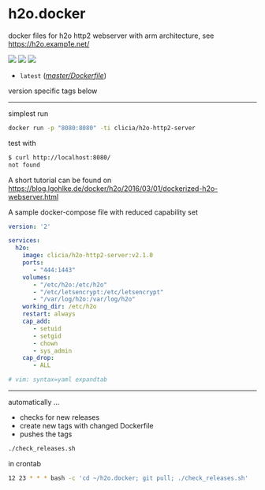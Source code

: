 # h2o.docker

docker files for h2o http2 webserver with arm architecture, see https://h2o.examp1e.net/

[![](https://badge.imagelayers.io/clicia/h2o-http2-server:latest.svg)](https://imagelayers.io/?images=clicia%2Fh2o-http2-server:latest)
[![](https://img.shields.io/docker/stars/clicia/h2o-http2-server.svg)](https://hub.docker.com/r/clicia/h2o-http2-server/)
[![](https://img.shields.io/docker/pulls/clicia/h2o-http2-server.svg)](https://hub.docker.com/r/clicia/h2o-http2-server/)

- ```latest``` (*[master/Dockerfile](https://github.com/clicia/h2o.docker/blob/master/Dockerfile)*)

version specific tags below

---

simplest run
```bash
docker run -p "8080:8080" -ti clicia/h2o-http2-server
```
test with 
```bash
$ curl http://localhost:8080/
not found
```

A short tutorial can be found on https://blog.lgohlke.de/docker/h2o/2016/03/01/dockerized-h2o-webserver.html

A sample docker-compose file with reduced capability set

```yaml
version: '2'

services:
  h2o:
    image: clicia/h2o-http2-server:v2.1.0
    ports:
       - "444:1443"
    volumes:
       - "/etc/h2o:/etc/h2o"
       - "/etc/letsencrypt:/etc/letsencrypt"
       - "/var/log/h2o:/var/log/h2o"
    working_dir: /etc/h2o
    restart: always
    cap_add:
       - setuid
       - setgid
       - chown
       - sys_admin
    cap_drop:
       - ALL

# vim: syntax=yaml expandtab
```

---

automatically ...

 - checks for new releases 
 - create new tags with changed Dockerfile
 - pushes the tags
 
```bash
./check_releases.sh
```

in crontab
```bash
12 23 * * * bash -c 'cd ~/h2o.docker; git pull; ./check_releases.sh'
```